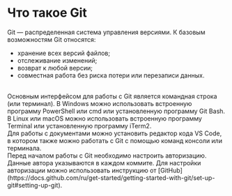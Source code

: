 # **Что такое Git**
Git — распределенная система управления версиями. 
К базовым возможностям Git относятся: 
* хранение всех версий файлов;
* отслеживание изменений;
* возврат к любой версии;
* совместная работа без риска потери или перезаписи данных.
<br> 
Основным интерфейсом для работы с Git является командная строка (или терминал). В Windows можно использовать встроенную программу PowerShell или cmd или установленную программу Git Bash. В Linux или macOS можно использовать встроенную программу Terminal или установленную программу iTerm2.<br> 
Для работы с документами можно установить редактор кода VS Code, в котором также можно работать с Git с помощью команд консоли или терминала.<br>  
Перед началом работы с Git необходимо настроить авторизацию. Данные автора указываются в каждом коммите. Для настройки авторизации можно использовать инструкцию от [GitHub](https://docs.github.com/ru/get-started/getting-started-with-git/set-up-git#setting-up-git). 
<br> 
